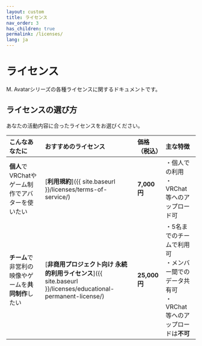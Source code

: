 ```yaml
---
layout: custom
title: ライセンス
nav_order: 3
has_children: true
permalink: /licenses/
lang: ja
---
```


# ライセンス

M. Avatarシリーズの各種ライセンスに関するドキュメントです。

## ライセンスの選び方

あなたの活動内容に合ったライセンスをお選びください。

| こんなあなたに | おすすめのライセンス | 価格（税込） | 主な特徴 |
| :--- | :--- | :--- | :--- |
| **個人**でVRChatやゲーム制作でアバターを使いたい | [**利用規約**]({{ site.baseurl }}/licenses/terms-of-service/) | **7,000円** | ・個人での利用<br>・VRChat等へのアップロード可 |
| **チーム**で非営利の映像やゲームを**共同制作**したい | [**非商用プロジェクト向け 永続的利用ライセンス**]({{ site.baseurl }}/licenses/educational-permanent-license/) | **25,000円** | ・5名までのチームで利用可<br>・メンバー間でのデータ共有可<br>・VRChat等へのアップロードは**不可** | 
